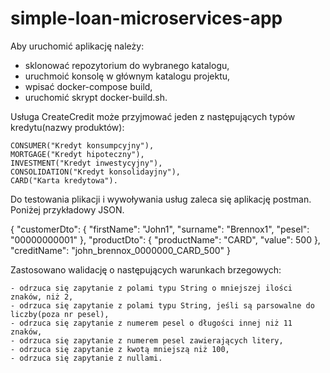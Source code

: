 # simple-loan-microservices-app

Aby uruchomić aplikację należy:

  - sklonować repozytorium do wybranego katalogu,
  - uruchmoić konsolę w głównym katalogu projektu,
  - wpisać docker-compose build,
  - uruchomić skrypt docker-build.sh.
  
Usługa CreateCredit może przyjmować jeden z następujących typów kredytu(nazwy produktów):

    CONSUMER("Kredyt konsumpcyjny"),
    MORTGAGE("Kredyt hipoteczny"),
    INVESTMENT("Kredyt inwestycyjny"),
    CONSOLIDATION("Kredyt konsolidayjny"),
    CARD("Karta kredytowa").

Do testowania plikacji i wywoływania usług zaleca się aplikację postman. Poniżej przykładowy JSON.

{
	"customerDto": {
		"firstName": "John1",
		"surname": "Brennox1",
		"pesel": "00000000001"
	},
	"productDto": {
		"productName": "CARD",
		"value": 500
	},
	"creditName": "john_brennox_0000000_CARD_500"
}

Zastosowano walidację o następujących warunkach brzegowych:

	- odrzuca się zapytanie z polami typu String o mniejszej ilości znaków, niż 2,
	- odrzuca się zapytanie z polami typu String, jeśli są parsowalne do liczby(poza nr pesel),
	- odrzuca się zapytanie z numerem pesel o długości innej niż 11 znaków,
	- odrzuca się zapytanie z numerem pesel zawierających litery,
	- odrzuca się zapytanie z kwotą mniejszą niż 100, 
	- odrzuca się zapytanie z nullami.

 
